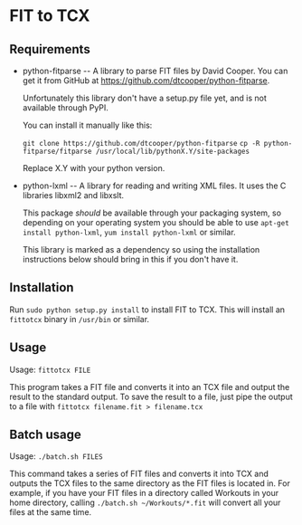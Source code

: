 FIT to TCX
==========

Requirements
------------

- python-fitparse -- A library to parse FIT files by David Cooper. You can get
  it from GitHub at <https://github.com/dtcooper/python-fitparse>.

  Unfortunately this library don't have a setup.py file yet, and is not
  available through PyPI.

  You can install it manually like this:

  `git clone https://github.com/dtcooper/python-fitparse`
  `cp -R python-fitparse/fitparse /usr/local/lib/pythonX.Y/site-packages`

  Replace X.Y with your python version.

- python-lxml -- A library for reading and writing XML files. It uses the
  C libraries libxml2 and libxslt.

  This package *should* be available through your packaging system,
  so depending on your operating system you should be able to use
  `apt-get install python-lxml`, `yum install python-lxml` or similar.

  This library is marked as a dependency so using the installation instructions
  below should bring in this if you don't have it.

Installation
------------

Run `sudo python setup.py install` to install FIT to TCX. This will install
an `fittotcx` binary in `/usr/bin` or similar.

Usage
-----

Usage: `fittotcx FILE`

This program takes a FIT file and converts it into an TCX file and output
the result to the standard output. To save the result to a file, just pipe
the output to a file with `fittotcx filename.fit > filename.tcx`


Batch usage
-----------

Usage: `./batch.sh FILES`

This command takes a series of FIT files and converts it into TCX and outputs
the TCX files to the same directory as the FIT files is located in.  For
example, if you have your FIT files in a directory called Workouts in your home
directory, calling `./batch.sh ~/Workouts/*.fit` will convert all your files
at the same time.

